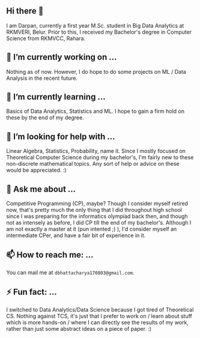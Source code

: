 ## Hi there 👋
I am Darpan, currently a first year M.Sc. student in Big Data Analytics at RKMVERI, Belur. Prior to this, I received my Bachelor's degree in Computer Science from RKMVCC, Rahara.
<!--
**darpan-b/darpan-b** is a ✨ _special_ ✨ repository because its `README.md` (this file) appears on your GitHub profile.

Here are some ideas to get you started:-->

## 🔭 I’m currently working on ...
Nothing as of now. However, I do hope to do some projects on ML / Data Analysis in the recent future.
## 🌱 I’m currently learning ...
Basics of Data Analytics, Statistics and ML. I hope to gain a firm hold on these by the end of my degree.
<!-- ## 👯 I’m looking to collaborate on ... -->
## 🤔 I’m looking for help with ...
Linear Algebra, Statistics, Probability, name it. Since I mostly focused on Theoretical Computer Science during my bachelor's, I'm fairly new to these non-discrete mathematical topics. Any sort of help or advice on these would be appreciated. :)
## 💬 Ask me about ...
Competitive Programming (CP), maybe? Though I consider myself retired now, that's pretty much the only thing that I did throughout high school since I was preparing for the informatics olympiad back then, and though not as intensely as before, I did CP till the end of my bachelor's. Although I am not exactly a master at it (pun intented ;) ), I'd consider myself an intermediate CPer, and have a fair bit of experience in it.
## 📫 How to reach me: ...
You can mail me at ```dbhattacharya170803@gmail.com```.
<!-- - 😄 Pronouns: ... -->
## ⚡ Fun fact: ...
I switched to Data Analytics/Data Science because I got tired of Theoretical CS. Nothing against TCS, it's just that I prefer to work on / learn about stuff which is more hands-on / where I can directly see the results of my work, rather than just some abstract ideas on a piece of paper. :)
<!-- -->

